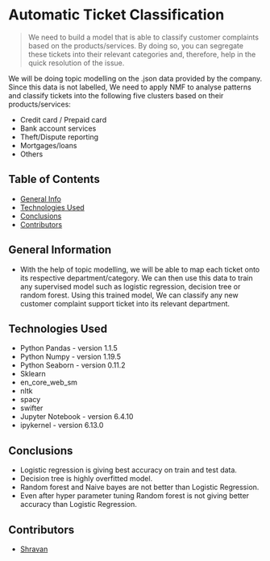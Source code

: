 # Automatic Ticket Classification 
> We need to build a model that is able to classify customer complaints based on the products/services. By doing so, you can segregate these tickets into their relevant categories and, therefore, help in the quick resolution of the issue.

We will be doing topic modelling on the .json data provided by the company. Since this data is not labelled, We need to apply NMF to analyse patterns and classify tickets into the following five clusters based on their products/services:

- Credit card / Prepaid card
- Bank account services
- Theft/Dispute reporting
- Mortgages/loans
- Others

## Table of Contents
* [General Info](#general-information)
* [Technologies Used](#technologies-used)
* [Conclusions](#conclusions)
* [Contributors](#contributors)

<!-- You can include any other section that is pertinent to your problem -->

## General Information
- With the help of topic modelling, we will be able to map each ticket onto its respective department/category. We can then use this data to train any supervised model such as logistic regression, decision tree or random forest. Using this trained model, We can classify any new customer complaint support ticket into its relevant department.

<!-- You don't have to answer all the questions - just the ones relevant to your project. -->
## Technologies Used
- Python Pandas - version 1.1.5
- Python Numpy - version 1.19.5
- Python Seaborn - version 0.11.2
- Sklearn
- en_core_web_sm
- nltk
- spacy
- swifter
- Jupyter Notebook - version 6.4.10
- ipykernel - version 6.13.0

<!-- As the libraries versions keep on changing, it is recommended to mention the version of library used in this project -->


## Conclusions
- Logistic regression is giving best accuracy on train and test data.
- Decision tree is highly overfitted model.
- Random forest and Naive bayes are not better than Logistic Regression.
- Even after hyper parameter tuning Random forest is not giving better accuracy than Logistic Regression.


<!-- You don't have to answer all the questions - just the ones relevant to your project. -->

## Contributors
* [Shravan](https://github.com/simplyshravan)


<!-- Optional -->
<!-- ## License -->
<!-- This project is open source and available under the [... License](). -->

<!-- You don't have to include all sections - just the one's relevant to your project -->
